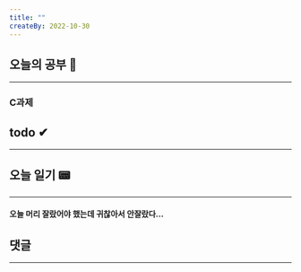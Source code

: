 ```yaml
---
title: ""
createBy: 2022-10-30
---
```

## 오늘의 공부 🎉
---
### C과제

## todo ✔
---
### 

## 오늘 일기 📟
---
#### 오늘 머리 잘랐어야 했는데 귀찮아서 안잘랐다...
## 댓글
---

<Comment />